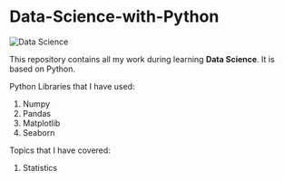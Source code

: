 # Data-Science-with-Python

![Data Science]('https://www.google.com/url?sa=i&url=https%3A%2F%2Fcytech.cyu.fr%2Finternational-cy-tech%2Ffutur-etudiant-interesse-par-un-diplome-cy-tech%2Fle-bachelor-y-en-modelling-and-data-science%2Finternational-bachelor-y-data-science-by-design&psig=AOvVaw28oNOUtsF8OjQ-m8w40FoB&ust=1689956361456000&source=images&cd=vfe&opi=89978449&ved=0CBEQjRxqFwoTCLjolIjYnYADFQAAAAAdAAAAABAE')

This repository contains all my work during learning <b>Data Science</b>. It is based on Python.  

Python Libraries that I have used:
1. Numpy
2. Pandas
3. Matplotlib
4. Seaborn

Topics that I have covered:
1. Statistics
